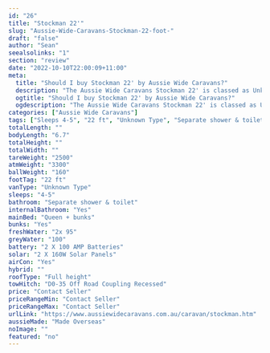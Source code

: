 ```yaml
---
id: "26"
title: "Stockman 22'"
slug: "Aussie-Wide-Caravans-Stockman-22-foot-"
draft: "false"
author: "Sean"
seealsolinks: "1"
section: "review"
date: "2022-10-10T22:00:09+11:00"
meta:
  title: "Should I buy Stockman 22' by Aussie Wide Caravans?"
  description: "The Aussie Wide Caravans Stockman 22' is classed as Unknown Type, and sleeps 4-5 people. It is Made Overseas and comes in at 22 ft. It generally has Separate shower & toilet."
  ogtitle: "Should I buy Stockman 22' by Aussie Wide Caravans?"
  ogdescription: "The Aussie Wide Caravans Stockman 22' is classed as Unknown Type, and sleeps 4-5 people. It is Made Overseas and comes in at 22 ft. It generally has Separate shower & toilet."
categories: ["Aussie Wide Caravans"]
tags: ["Sleeps 4-5", "22 ft", "Unknown Type", "Separate shower & toilet", "Full height", "Price Unknown"]
totalLength: ""
bodyLength: "6.7"
totalHeight: ""
totalWidth: ""
tareWeight: "2500"
atmWeight: "3300"
ballWeight: "160"
footTag: "22 ft"
vanType: "Unknown Type"
sleeps: "4-5"
bathroom: "Separate shower & toilet"
internalBathroom: "Yes"
mainBed: "Queen + bunks"
bunks: "Yes"
freshWater: "2x 95"
greyWater: "100"
battery: "2 X 100 AMP Batteries"
solar: "2 X 160W Solar Panels"
airCon: "Yes"
hybrid: ""
roofType: "Full height"
towHitch: "D0-35 Off Road Coupling Recessed"
price: "Contact Seller"
priceRangeMin: "Contact Seller"
priceRangeMax: "Contact Seller"
urlLink: "https://www.aussiewidecaravans.com.au/caravan/stockman.htm"
aussieMade: "Made Overseas"
noImage: ""
featured: "no"
---
```

